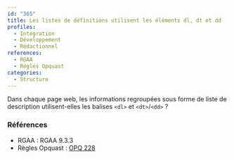 ```yaml
---
id: "365"
title: Les listes de définitions utilisent les éléments dl, dt et dd
profiles:
  - Intégration
  - Développement
  - Rédactionnel
references:
  - RGAA
  - Règles Opquast
categories:
  - Structure
---
```


Dans chaque page web, les informations regroupées sous forme de liste de description utilisent-elles les balises `<dl>` et `<dt>`/`<dd>` ?

### Références

*   RGAA : RGAA 9.3.3
*   Règles Opquast : [OPQ 228](https://checklists.opquast.com/fr/assurance-qualite-web/les-elements-visuellement-presentes-sous-forme-de-liste-sont-balises-de-facon-appropriee-dans-le-code-source)
